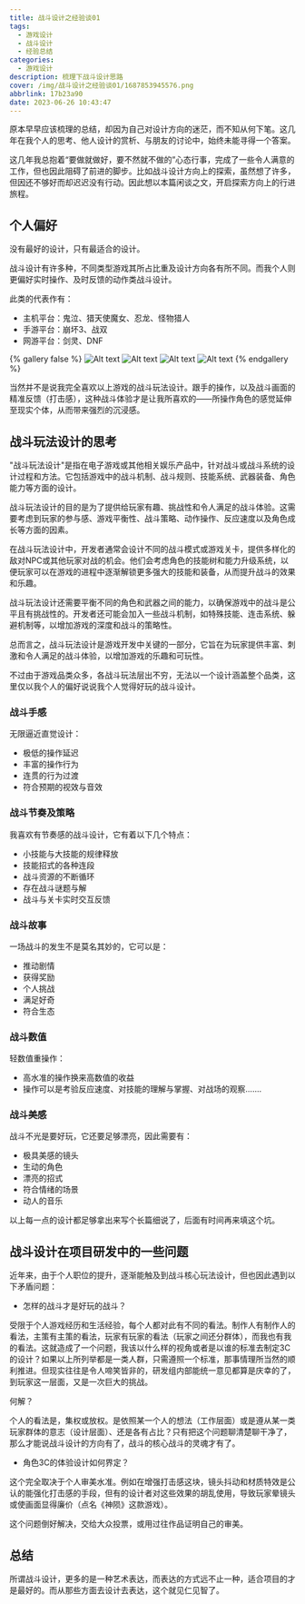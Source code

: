```yaml
---
title: 战斗设计之经验谈01
tags:
  - 游戏设计
  - 战斗设计
  - 经验总结
categories:
  - 游戏设计
description: 梳理下战斗设计思路
cover: /img/战斗设计之经验谈01/1687853945576.png
abbrlink: 17b23a90
date: 2023-06-26 10:43:47
---
```


原本早早应该梳理的总结，却因为自己对设计方向的迷茫，而不知从何下笔。这几年在我个人的思考、他人设计的赏析、与朋友的讨论中，始终未能寻得一个答案。

这几年我总抱着“要做就做好，要不然就不做的”心态行事，完成了一些令人满意的工作，但也因此阻碍了前进的脚步。比如战斗设计方向上的探索，虽然想了许多，但因还不够好而却迟迟没有行动。因此想以本篇闲谈之文，开启探索方向上的行进旅程。

## 个人偏好

没有最好的设计，只有最适合的设计。

战斗设计有许多种，不同类型游戏其所占比重及设计方向各有所不同。而我个人则更偏好实时操作、及时反馈的动作类战斗设计。

此类的代表作有：
- 主机平台：鬼泣、猎天使魔女、忍龙、怪物猎人
- 手游平台：崩坏3、战双
- 网游平台：剑灵、DNF

{% gallery false %}
![Alt text](../img/%E6%88%98%E6%96%97%E8%AE%BE%E8%AE%A1%E4%B9%8B%E7%BB%8F%E9%AA%8C%E8%B0%8801/1687853945576.png)
![Alt text](../img/%E6%88%98%E6%96%97%E8%AE%BE%E8%AE%A1%E4%B9%8B%E7%BB%8F%E9%AA%8C%E8%B0%8801/1687854668715.png)
![Alt text](../img/%E6%88%98%E6%96%97%E8%AE%BE%E8%AE%A1%E4%B9%8B%E7%BB%8F%E9%AA%8C%E8%B0%8801/1687855866809.png)
![Alt text](../img/%E6%88%98%E6%96%97%E8%AE%BE%E8%AE%A1%E4%B9%8B%E7%BB%8F%E9%AA%8C%E8%B0%8801/1687856121375.png)
{% endgallery %}

当然并不是说我完全喜欢以上游戏的战斗玩法设计。跟手的操作，以及战斗画面的精准反馈（打击感），这种战斗体验才是让我所喜欢的——所操作角色的感觉延伸至现实个体，从而带来强烈的沉浸感。




## 战斗玩法设计的思考

"战斗玩法设计"是指在电子游戏或其他相关娱乐产品中，针对战斗或战斗系统的设计过程和方法。它包括游戏中的战斗机制、战斗规则、技能系统、武器装备、角色能力等方面的设计。

战斗玩法设计的目的是为了提供给玩家有趣、挑战性和令人满足的战斗体验。这需要考虑到玩家的参与感、游戏平衡性、战斗策略、动作操作、反应速度以及角色成长等方面的因素。

在战斗玩法设计中，开发者通常会设计不同的战斗模式或游戏关卡，提供多样化的敌对NPC或其他玩家对战的机会。他们会考虑角色的技能树和能力升级系统，以便玩家可以在游戏的进程中逐渐解锁更多强大的技能和装备，从而提升战斗的效果和乐趣。

战斗玩法设计还需要平衡不同的角色和武器之间的能力，以确保游戏中的战斗是公平且有挑战性的。开发者还可能会加入一些战斗机制，如特殊技能、连击系统、躲避机制等，以增加游戏的深度和战斗的策略性。

总而言之，战斗玩法设计是游戏开发中关键的一部分，它旨在为玩家提供丰富、刺激和令人满足的战斗体验，以增加游戏的乐趣和可玩性。

不过由于游戏品类众多，各战斗玩法层出不穷，无法以一个设计涵盖整个品类，这里仅以我个人的偏好说说我个人觉得好玩的战斗设计。

### 战斗手感

无限逼近直觉设计：
- 极低的操作延迟
- 丰富的操作行为
- 连贯的行为过渡
- 符合预期的视效与音效

### 战斗节奏及策略

我喜欢有节奏感的战斗设计，它有着以下几个特点：

- 小技能与大技能的规律释放
- 技能招式的各种连段
- 战斗资源的不断循环
- 存在战斗谜题与解
- 战斗与关卡实时交互反馈

### 战斗故事

一场战斗的发生不是莫名其妙的，它可以是：

- 推动剧情
- 获得奖励
- 个人挑战
- 满足好奇
- 符合生态

### 战斗数值

轻数值重操作：

- 高水准的操作换来高数值的收益
- 操作可以是考验反应速度、对技能的理解与掌握、对战场的观察.......

### 战斗美感

战斗不光是要好玩，它还要足够漂亮，因此需要有：

- 极具美感的镜头
- 生动的角色
- 漂亮的招式
- 符合情绪的场景
- 动人的音乐

以上每一点的设计都足够拿出来写个长篇细说了，后面有时间再来填这个坑。




## 战斗设计在项目研发中的一些问题

近年来，由于个人职位的提升，逐渐能触及到战斗核心玩法设计，但也因此遇到以下矛盾问题：

- 怎样的战斗才是好玩的战斗？

受限于个人游戏经历和生活经验，每个人都对此有不同的看法。制作人有制作人的看法，主策有主策的看法，玩家有玩家的看法（玩家之间还分群体），而我也有我的看法。这就造成了一个问题，我该以什么样的视角或者是以谁的标准去制定3C的设计？如果以上所列举都是一类人群，只需遵照一个标准，那事情理所当然的顺利推进。但现实往往是令人啼笑皆非的，研发组内部能统一意见都算是庆幸的了，到玩家这一层面，又是一次巨大的挑战。

何解？

个人的看法是，集权或放权。是依照某一个人的想法（工作层面）或是遵从某一类玩家群体的意志（设计层面）、还是各有占比？只有把这个问题聊清楚聊干净了，那么才能说战斗设计的方向有了，战斗的核心战斗的灵魂才有了。 

- 角色3C的体验设计如何界定？

这个完全取决于个人审美水准。例如在增强打击感这块，镜头抖动和材质特效是公认的能强化打击感的手段，但有的设计者对这些效果的胡乱使用，导致玩家晕镜头或使画面显得廉价（点名《神陨》这款游戏）。

这个问题倒好解决，交给大众投票，或用过往作品证明自己的审美。


## 总结

所谓战斗设计，更多的是一种艺术表达，而表达的方式远不止一种，适合项目的才是最好的。而从那些方面去设计去表达，这个就见仁见智了。


